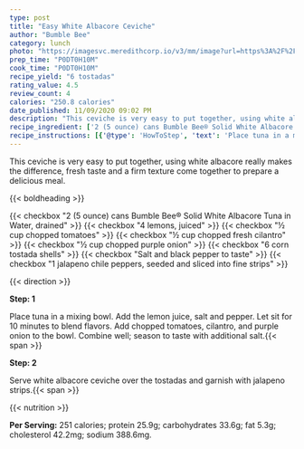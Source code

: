 ```yaml
---
type: post
title: "Easy White Albacore Ceviche"
author: "Bumble Bee"
category: lunch
photo: "https://imagesvc.meredithcorp.io/v3/mm/image?url=https%3A%2F%2Fimages.media-allrecipes.com%2Fuserphotos%2F3545112.jpg"
prep_time: "P0DT0H10M"
cook_time: "P0DT0H10M"
recipe_yield: "6 tostadas"
rating_value: 4.5
review_count: 4
calories: "250.8 calories"
date_published: 11/09/2020 09:02 PM
description: "This ceviche is very easy to put together, using white albacore really makes the difference, fresh taste and a firm texture come together to prepare a delicious meal."
recipe_ingredient: ['2 (5 ounce) cans Bumble Bee® Solid White Albacore Tuna in Water, drained', '4 lemons, juiced', '½ cup chopped tomatoes', '½ cup chopped fresh cilantro', '½ cup chopped purple onion', '6 corn tostada shells', 'Salt and black pepper to taste', '1 jalapeno chile peppers, seeded and sliced into fine strips']
recipe_instructions: [{'@type': 'HowToStep', 'text': 'Place tuna in a mixing bowl. Add the lemon juice, salt and pepper. Let sit for 10 minutes to blend flavors. Add chopped tomatoes, cilantro, and purple onion to the bowl. Combine well; season to taste with additional salt.\n'}, {'@type': 'HowToStep', 'text': 'Serve white albacore ceviche over the tostadas and garnish with jalapeno strips.\n'}]
---
```


This ceviche is very easy to put together, using white albacore really makes the difference, fresh taste and a firm texture come together to prepare a delicious meal. 

{{< boldheading >}}

{{< checkbox "2 (5 ounce) cans Bumble Bee® Solid White Albacore Tuna in Water, drained" >}}
{{< checkbox "4  lemons, juiced" >}}
{{< checkbox "½ cup chopped tomatoes" >}}
{{< checkbox "½ cup chopped fresh cilantro" >}}
{{< checkbox "½ cup chopped purple onion" >}}
{{< checkbox "6  corn tostada shells" >}}
{{< checkbox "Salt and black pepper to taste" >}}
{{< checkbox "1  jalapeno chile peppers, seeded and sliced into fine strips" >}}


{{< direction >}}

**Step: 1**

Place tuna in a mixing bowl. Add the lemon juice, salt and pepper. Let sit for 10 minutes to blend flavors. Add chopped tomatoes, cilantro, and purple onion to the bowl. Combine well; season to taste with additional salt.{{< span >}}

**Step: 2**

Serve white albacore ceviche over the tostadas and garnish with jalapeno strips.{{< span >}}

{{< nutrition >}}

**Per Serving:** 251 calories; protein 25.9g; carbohydrates 33.6g; fat 5.3g; cholesterol 42.2mg; sodium 388.6mg.